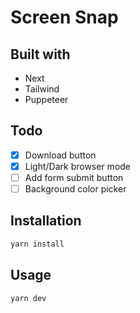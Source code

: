 # Screen Snap

## Built with

- Next
- Tailwind
- Puppeteer

## Todo

- [x] Download button
- [x] Light/Dark browser mode
- [ ] Add form submit button
- [ ] Background color picker

## Installation

```bash
yarn install
```

## Usage

```bash
yarn dev
```
